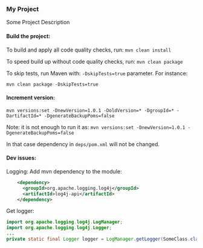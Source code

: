 ### My Project

Some Project Description

#### Build the project:

To build and apply all code quality checks, run:  `mvn clean install`

To speed build up without code quality checks, run: `mvn clean package`

To skip tests, run Maven with: `-DskipTests=true` parameter. For instance:

`mvn clean package -DskipTests=true`

#### Increment version:

`mvn versions:set -DnewVersion=1.0.1 -DoldVersion=* -DgroupId=* -DartifactId=* -DgenerateBackupPoms=false`

Note: it is not enough to run it as: `mvn versions:set -DnewVersion=1.0.1 -DgenerateBackupPoms=false`

In that case dependency in `deps/pom.xml` will not be changed.

#### Dev issues:

Logging:
Add mvn dependency to the module:
```xml
    <dependency>
      <groupId>org.apache.logging.log4j</groupId>
      <artifactId>log4j-api</artifactId>
    </dependency>
```
Get logger:
```java
import org.apache.logging.log4j.LogManager;
import org.apache.logging.log4j.Logger;
...
private static final Logger logger = LogManager.getLogger(SomeClass.class.getName());
```